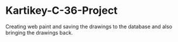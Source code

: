 # Kartikey-C-36-Project
Creating web paint and saving the drawings to the database and also bringing the drawings back. 
